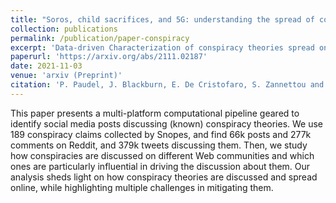 ```yaml
---
title: "Soros, child sacrifices, and 5G: understanding the spread of conspiracy theories on web communities"
collection: publications
permalink: /publication/paper-conspiracy
excerpt: 'Data-driven Characterization of conspiracy theories spread on social media platforms'
paperurl: 'https://arxiv.org/abs/2111.02187'
date: 2021-11-03
venue: 'arxiv (Preprint)'
citation: 'P. Paudel, J. Blackburn, E. De Cristofaro, S. Zannettou and G. Stringhini, “Soros, child sacrifices, and 5G: understanding the spread of conspiracy theories on web communities,” arXiv preprint, 2021.'
---
```


This paper presents a multi-platform computational pipeline geared to identify social media posts discussing (known) conspiracy theories. We use 189 conspiracy claims collected by Snopes, and find 66k posts and 277k comments on Reddit, and 379k tweets discussing them. Then, we study how conspiracies are discussed on different Web communities and which ones are particularly influential in driving the discussion about them. Our analysis sheds light on how conspiracy theories are discussed and spread online, while highlighting multiple challenges in mitigating them.